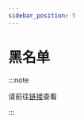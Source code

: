 ```yaml
---
sidebar_position: 5
---
```


# 黑名单

:::note

请前往[链接](https://flowus.cn/xaviermc/7e3be61e-cbfc-4178-a821-412dccd87772)查看

:::
